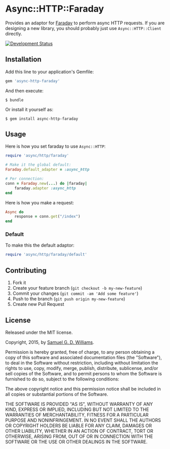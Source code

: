 # Async::HTTP::Faraday

Provides an adaptor for [Faraday](https://github.com/lostisland/faraday) to perform async HTTP requests. If you are designing a new library, you should probably just use `Async::HTTP::Client` directly.

[![Development Status](https://github.com/socketry/async-http-faraday/workflows/Development/badge.svg)](https://github.com/socketry/async-http-faraday/actions?workflow=Development)

## Installation

Add this line to your application's Gemfile:

``` ruby
gem 'async-http-faraday'
```

And then execute:

    $ bundle

Or install it yourself as:

    $ gem install async-http-faraday

## Usage

Here is how you set faraday to use `Async::HTTP`:

``` ruby
require 'async/http/faraday'

# Make it the global default:
Faraday.default_adapter = :async_http

# Per connection:
conn = Faraday.new(...) do |faraday|
	faraday.adapter :async_http
end
```

Here is how you make a request:

``` ruby
Async do
	response = conn.get("/index")
end
```

### Default

To make this the default adaptor:

``` ruby
require 'async/http/faraday/default'
```

## Contributing

1.  Fork it
2.  Create your feature branch (`git checkout -b my-new-feature`)
3.  Commit your changes (`git commit -am 'Add some feature'`)
4.  Push to the branch (`git push origin my-new-feature`)
5.  Create new Pull Request

## License

Released under the MIT license.

Copyright, 2015, by [Samuel G. D. Williams](http://www.codeotaku.com/samuel-williams).

Permission is hereby granted, free of charge, to any person obtaining a copy
of this software and associated documentation files (the "Software"), to deal
in the Software without restriction, including without limitation the rights
to use, copy, modify, merge, publish, distribute, sublicense, and/or sell
copies of the Software, and to permit persons to whom the Software is
furnished to do so, subject to the following conditions:

The above copyright notice and this permission notice shall be included in
all copies or substantial portions of the Software.

THE SOFTWARE IS PROVIDED "AS IS", WITHOUT WARRANTY OF ANY KIND, EXPRESS OR
IMPLIED, INCLUDING BUT NOT LIMITED TO THE WARRANTIES OF MERCHANTABILITY,
FITNESS FOR A PARTICULAR PURPOSE AND NONINFRINGEMENT. IN NO EVENT SHALL THE
AUTHORS OR COPYRIGHT HOLDERS BE LIABLE FOR ANY CLAIM, DAMAGES OR OTHER
LIABILITY, WHETHER IN AN ACTION OF CONTRACT, TORT OR OTHERWISE, ARISING FROM,
OUT OF OR IN CONNECTION WITH THE SOFTWARE OR THE USE OR OTHER DEALINGS IN
THE SOFTWARE.
